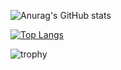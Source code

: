 
![Anurag's GitHub stats](https://github-readme-stats.vercel.app/api?username=HIGH238&show_icons=true&theme=tokyonight&hide_border=true&count_private=true&include_all_commits=true&border_radius=20&custom_title=My-GitHub-Stats)

[![Top Langs](https://github-readme-stats.vercel.app/api/top-langs/?username=HIGH238&layout=compact&theme=tokyonight&hide_border=true&border_radius=20)](https://github.com/anuraghazra/github-readme-stats)


![trophy](https://github-profile-trophy.vercel.app/?username=HIGH238&no-frame=true&theme=darkhub&margin-w=20)




